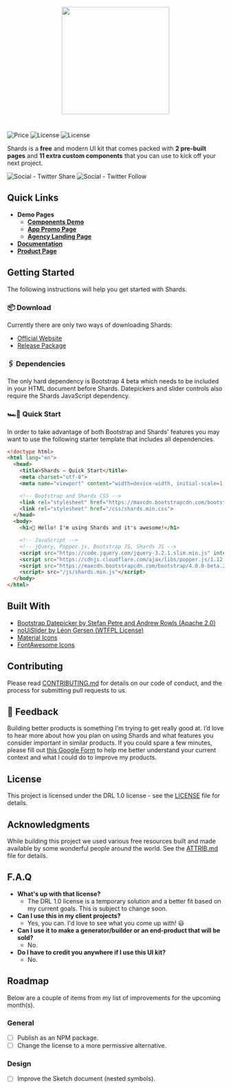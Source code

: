 <p align="center" style="margin-bottom: 40px;">
<img src="logo.jpg" width="250" />
</p>

![Price](https://img.shields.io/badge/Price-FREE-brightgreen.svg)
![License](https://img.shields.io/badge/Size-12.41_kb_min/gz-brightgreen.svg)
![License](https://img.shields.io/badge/License-DRL_1.0-brightgreen.svg)

Shards is a **free** and modern UI kit that comes packed with **2 pre-built pages** and **11 extra custom components** that you can use to kick off your next project.

![Social - Twitter Share](https://img.shields.io/twitter/url/http/shields.io.svg?style=social) ![Social - Twitter Follow](https://img.shields.io/twitter/follow/DesignRevision.svg?style=social&label=Follow)

## Quick Links

* **Demo Pages**
  * [**Components Demo**](https://designrevision.com/demo/shards/)
  * [**App Promo Page**](https://designrevision.com/demo/shards/extra/app-promo.html)
  * [**Agency Landing Page**](https://designrevision.com/demo/shards/extra/agency-landing.html)
* [**Documentation**](https://designrevision.com/docs/shards)
* [**Product Page**](https://designrevision.com/downloads/shards)

## Getting Started

The following instructions will help you get started with Shards.

### 📦 Download
Currently there are only two ways of downloading Shards:
* [Official Website](https://designrevision.com/download/shards)
* [Release Package]()

### 🖇 Dependencies

The only hard dependency is Bootstrap 4 beta which needs to be included in your HTML document before Shards. Datepickers and slider controls also require the Shards JavaScript dependency.

### 🏎💨 Quick Start

In order to take advantage of both Bootstrap and Shards' features you may want to use the following starter template that includes all dependencies.

```html
<!doctype html>
<html lang="en">
  <head>
    <title>Shards — Quick Start</title>
    <meta charset="utf-8">
    <meta name="viewport" content="width=device-width, initial-scale=1, shrink-to-fit=no">

    <!-- Bootstrap and Shards CSS -->
    <link rel="stylesheet" href="https://maxcdn.bootstrapcdn.com/bootstrap/4.0.0-beta.2/css/bootstrap.min.css" integrity="sha384-PsH8R72JQ3SOdhVi3uxftmaW6Vc51MKb0q5P2rRUpPvrszuE4W1povHYgTpBfshb" crossorigin="anonymous">
    <link rel="stylesheet" href="/css/shards.min.css">
  </head>
  <body>
    <h1>👋 Hello! I'm using Shards and it's awesome!</h1>

    <!-- JavaScript -->
    <!-- jQuery, Popper.js, Bootstrap JS, Shards JS -->
    <script src="https://code.jquery.com/jquery-3.2.1.slim.min.js" integrity="sha384-KJ3o2DKtIkvYIK3UENzmM7KCkRr/rE9/Qpg6aAZGJwFDMVNA/GpGFF93hXpG5KkN" crossorigin="anonymous"></script>
    <script src="https://cdnjs.cloudflare.com/ajax/libs/popper.js/1.12.3/umd/popper.min.js" integrity="sha384-vFJXuSJphROIrBnz7yo7oB41mKfc8JzQZiCq4NCceLEaO4IHwicKwpJf9c9IpFgh" crossorigin="anonymous"></script>
    <script src="https://maxcdn.bootstrapcdn.com/bootstrap/4.0.0-beta.2/js/bootstrap.min.js" integrity="sha384-alpBpkh1PFOepccYVYDB4do5UnbKysX5WZXm3XxPqe5iKTfUKjNkCk9SaVuEZflJ" crossorigin="anonymous"></script>
    <script> src="/js/shards.min.js"</script>
  </body>
</html>
```
## Built With

* [Bootstrap Datepicker by Stefan Petre and Andrew Rowls (Apache 2.0)](https://github.com/uxsolutions/bootstrap-datepicker)
* [noUiSlider by Léon Gersen (WTFPL License)](https://refreshless.com/nouislider/download/)
* [Material Icons](http://material.io/icons)
* [FontAwesome Icons](http://fontawesome.io)

## Contributing

Please read [CONTRIBUTING.md](https://gist.github.com/PurpleBooth/b24679402957c63ec426) for details on our code of conduct, and the process for submitting pull requests to us.

## 💁 Feedback
Building better products is something I'm trying to get really good at. I’d love to hear more about how you plan on using Shards and what features you consider important in similar products. If you could spare a few minutes, please fill out [this Google Form](https://docs.google.com/forms/d/e/1FAIpQLScyj8F-fyVlb-AAeM-UFXSpDgrfdC81yWm1BNF8_gVCpXN8jw/viewform?usp=sf_link) to help me better understand your current context and what I could do to improve my products.

## License

This project is licensed under the DRL 1.0 license - see the [LICENSE](LICENSE) file for details.

## Acknowledgments

While building this project we used various free resources built and made 
available by some wonderful people around the world. See the [ATTRIB.md](ATTRIB.md) file for details.

## F.A.Q
* **What's up with that license?**
  * The DRL 1.0 license is a temporary solution and a better fit based on my current goals. This is subject to change soon.
* **Can I use this in my client projects?**
  * Yes, you can. I'd love to see what you come up with! 😃
* **Can I use it to make a generator/builder or an end-product that will be sold?**
  * No.
* **Do I have to credit you anywhere if I use this UI kit?**
  * No.

## Roadmap
Below are a couple of items from my list of improvements for the upcoming month(s).

### General
- [ ] Publish as an NPM package.
- [ ] Change the license to a more permissive alternative.

### Design
- [ ] Improve the Sketch document (nested symbols).
